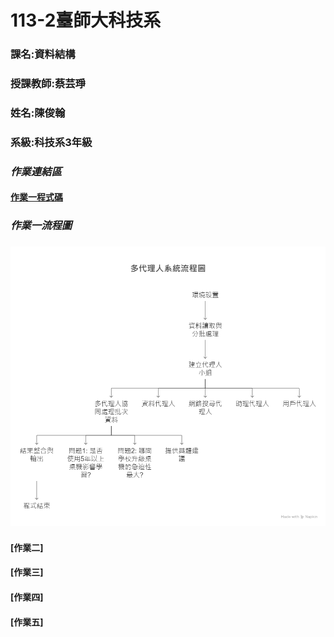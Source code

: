 #  113-2臺師大科技系
### 課名:資料結構
###  授課教師:蔡芸琤
###  姓名:陳俊翰
###  系級:科技系3年級
###  *作業連結區*
#### [作業一程式碼](https://github.com/nick399100/DS-repo/blob/main/hw1.py)
### *作業一流程圖*
### ![hw1流程圖](https://github.com/nick399100/DS-repo/blob/main/hw1_%E6%B5%81%E7%A8%8B%E5%9C%96.png)
#### [作業二]
#### [作業三]
#### [作業四]
#### [作業五]
